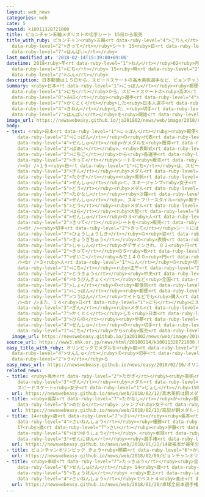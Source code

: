 ```yaml
---
layout: web_news
categories: web
cate: 5
newsid: k10011328721000
title: ピョンチャン五輪メダリストの切手シート 15日から販売
title_with_ruby: ピョンチャン<ruby>五輪<rt data-ruby-level="4">ごりん</rt></ruby>メダリストの<ruby>切手<rt
  data-ruby-level="2">きって</rt></ruby>シート 15<ruby>日<rt data-ruby-level="1">にち</rt></ruby>から<ruby>販売<rt
  data-ruby-level="7">はんばい</rt></ruby>
last_modified_at: '2018-02-14T15:39:00+09:00'
datetime: 2018<ruby>年<rt data-ruby-level="1">ねん</rt></ruby>02<ruby>月<rt data-ruby-level="1">がつ</rt></ruby>14<ruby>日<rt
  data-ruby-level="1">にち</rt></ruby> 15<ruby>時<rt data-ruby-level="2">じ</rt></ruby>39<ruby>分<rt
  data-ruby-level="2">ふん</rt></ruby>
description: 日本郵便は１５日から、スピードスケートの高木美帆選手など、ピョンチャンオリンピックでメダルを獲得した日本人選手を記念した、切手シートの販売を開始します。
summary: <ruby>日本<rt data-ruby-level="1">にっぽん</rt></ruby><ruby>郵便<rt data-ruby-level="6">ゆうびん</rt></ruby>は１５<ruby>日<rt
  data-ruby-level="1">にち</rt></ruby>から、スピードスケートの<ruby>高木<rt data-ruby-level="2">たかぎ</rt></ruby><ruby>美帆<rt
  data-ruby-level="8">みほ</rt></ruby><ruby>選手<rt data-ruby-level="4">せんしゅ</rt></ruby>など、ピョンチャンオリンピックでメダルを<ruby>獲得<rt
  data-ruby-level="7">かくとく</rt></ruby>した<ruby>日本人選手<rt data-ruby-level="4">にっぽんじんせんしゅ</rt></ruby>を<ruby>記念<rt
  data-ruby-level="4">きねん</rt></ruby>した、<ruby>切手<rt data-ruby-level="2">きって</rt></ruby>シートの<ruby>販売<rt
  data-ruby-level="7">はんばい</rt></ruby>を<ruby>開始<rt data-ruby-level="3">かいし</rt></ruby>します。
image_url: https://newswebeasy.github.io/ja201802/news/web/image/2018/02/14/K10011328721_1802141545_1802141546_01_02.jpg
body:
- text: <ruby>日本<rt data-ruby-level="1">にっぽん</rt></ruby><ruby>郵便<rt data-ruby-level="6">ゆうびん</rt></ruby>は、ピョンチャンオリンピックで<ruby>日本<rt
    data-ruby-level="1">にっぽん</rt></ruby>の<ruby>代表<rt data-ruby-level="3">だいひょう</rt></ruby><ruby>選手<rt
    data-ruby-level="4">せんしゅ</rt></ruby>がメダルを<ruby>獲得<rt data-ruby-level="7">かくとく</rt></ruby>した<ruby>場合<rt
    data-ruby-level="2">ばあい</rt></ruby>、<ruby>表彰式<rt data-ruby-level="7">ひょうしょうしき</rt></ruby>の２<ruby>日後<rt
    data-ruby-level="2">にちご</rt></ruby>から<ruby>各選手<rt data-ruby-level="4">かくせんしゅ</rt></ruby>の<ruby>切手<rt
    data-ruby-level="2">きって</rt></ruby>シートを<ruby>販売<rt data-ruby-level="7">はんばい</rt></ruby>することにしています。<br
    /><br />１５<ruby>日<rt data-ruby-level="1">にち</rt></ruby>は、スピードスケート<ruby>女子<rt data-ruby-level="1">じょし</rt></ruby>１５００メートルで<ruby>銀<rt
    data-ruby-level="3">ぎん</rt></ruby><ruby>メダル<rt data-ruby-level="3">めだる</rt></ruby>の<ruby>高木<rt
    data-ruby-level="2">たかぎ</rt></ruby><ruby>美帆<rt data-ruby-level="8">みほ</rt></ruby><ruby>選手<rt
    data-ruby-level="4">せんしゅ</rt></ruby>と、スキージャンプ<ruby>女子<rt data-ruby-level="1">じょし</rt></ruby>ノーマルヒルで<ruby>銅<rt
    data-ruby-level="5">どう</rt></ruby><ruby>メダル<rt data-ruby-level="5">めだる</rt></ruby>の<ruby>高梨<rt
    data-ruby-level="7">たかなし</rt></ruby><ruby>沙羅<rt data-ruby-level="7">さら</rt></ruby><ruby>選手<rt
    data-ruby-level="4">せんしゅ</rt></ruby>、スキーフリースタイル<ruby>男子<rt data-ruby-level="1">だんし</rt></ruby>モーグルで<ruby>銅<rt
    data-ruby-level="5">どう</rt></ruby><ruby>メダル<rt data-ruby-level="5">めだる</rt></ruby>の<ruby>原<rt
    data-ruby-level="2">はら</rt></ruby><ruby>大智<rt data-ruby-level="8">だいち</rt></ruby><ruby>選手<rt
    data-ruby-level="4">せんしゅ</rt></ruby>の３<ruby>人<rt data-ruby-level="1">にん</rt></ruby>の<ruby>切手<rt
    data-ruby-level="2">きって</rt></ruby>シートを<ruby>販売<rt data-ruby-level="7">はんばい</rt></ruby>します。<br
    /><br /><ruby>切手<rt data-ruby-level="2">きって</rt></ruby>シートには<ruby>各選手<rt data-ruby-level="4">かくせんしゅ</rt></ruby>の<ruby>表彰式<rt
    data-ruby-level="7">ひょうしょうしき</rt></ruby>の<ruby>姿<rt data-ruby-level="6">すがた</rt></ruby>や、<ruby>競技中<rt
    data-ruby-level="5">きょうぎちゅう</rt></ruby>の<ruby>表情<rt data-ruby-level="5">ひょうじょう</rt></ruby>などの<ruby>写真<rt
    data-ruby-level="3">しゃしん</rt></ruby>がデザインされ、８２<ruby>円<rt data-ruby-level="1">えん</rt></ruby><ruby>切手<rt
    data-ruby-level="2">きって</rt></ruby>の５<ruby>枚<rt data-ruby-level="6">まい</rt></ruby>つづりで、<ruby>税込<rt
    data-ruby-level="7">ぜいこ</rt></ruby>みで１４００<ruby>円<rt data-ruby-level="1">えん</rt></ruby>です。<br
    /><br />３<ruby>人<rt data-ruby-level="1">にん</rt></ruby>の<ruby>切手<rt data-ruby-level="2">きって</rt></ruby>は１５<ruby>日<rt
    data-ruby-level="1">にち</rt></ruby><ruby>正午<rt data-ruby-level="2">しょうご</rt></ruby>から、<ruby>東京<rt
    data-ruby-level="2">とうきょう</rt></ruby><ruby>中央<rt data-ruby-level="3">ちゅうおう</rt></ruby><ruby>郵便局<rt
    data-ruby-level="6">ゆうびんきょく</rt></ruby>など<ruby>全国<rt data-ruby-level="3">ぜんこく</rt></ruby>１０か<ruby>所<rt
    data-ruby-level="3">しょ</rt></ruby>の<ruby>郵便局<rt data-ruby-level="6">ゆうびんきょく</rt></ruby>のほか、<ruby>日本<rt
    data-ruby-level="1">にっぽん</rt></ruby><ruby>郵便<rt data-ruby-level="6">ゆうびん</rt></ruby>の<ruby>通販<rt
    data-ruby-level="7">つうはん</rt></ruby>サイトなどでも<ruby>購入<rt data-ruby-level="7">こうにゅう</rt></ruby>できるということです。<br
    /><br />また、１４<ruby>日<rt data-ruby-level="1">にち</rt></ruby>にスノーボード<ruby>男子<rt data-ruby-level="1">だんし</rt></ruby>ハーフパイプで<ruby>銀<rt
    data-ruby-level="3">ぎん</rt></ruby><ruby>メダル<rt data-ruby-level="3">めだる</rt></ruby>を<ruby>獲得<rt
    data-ruby-level="7">かくとく</rt></ruby>した<ruby>日本<rt data-ruby-level="1">にっぽん</rt></ruby>の<ruby>平野<rt
    data-ruby-level="3">ひらの</rt></ruby><ruby>歩夢<rt data-ruby-level="8">あとむ</rt></ruby><ruby>選手<rt
    data-ruby-level="4">せんしゅ</rt></ruby>の<ruby>切手<rt data-ruby-level="2">きって</rt></ruby>も１６<ruby>日<rt
    data-ruby-level="1">にち</rt></ruby>から<ruby>販売<rt data-ruby-level="7">はんばい</rt></ruby>することにしています。
  image_url: https://newswebeasy.github.io/ja201802/news/web/image/2018/02/14/K10011328721_1802141544_1802141546_01_03.jpg
source_url: https://www3.nhk.or.jp/news/html/20180214/k10011328721000.html
easy_title_with_ruby: オリンピックでメダルを<ruby>取<rt data-ruby-level="3">と</rt></ruby>った<ruby>選手<rt
  data-ruby-level="4">せんしゅ</rt></ruby>の<ruby>切手<rt data-ruby-level="2">きって</rt></ruby>を<ruby>売<rt
  data-ruby-level="2">う</rt></ruby>る
easy_news_url: https://newswebeasy.github.io/news/easy/2018/02/16/オリンピックでメダルを取った選手の切手を売る
related_news:
- title: <ruby>高木<rt data-ruby-level="2">たかぎ</rt></ruby><ruby>美帆<rt data-ruby-level="8">みほ</rt></ruby>は<ruby>銀<rt
    data-ruby-level="3">ぎん</rt></ruby><ruby>メダル<rt data-ruby-level="3">めだる</rt></ruby>
    スピードスケート<ruby>女子<rt data-ruby-level="1">じょし</rt></ruby>1500m
  url: https://newswebeasy.github.io/news/web/2018/02/12/高木美帆は銀メダル-スピードスケート女子1500m
- title: <ruby>高梨<rt data-ruby-level="7">たかなし</rt></ruby>が<ruby>銅<rt data-ruby-level="5">どう</rt></ruby><ruby>メダル<rt
    data-ruby-level="5">めだる</rt></ruby> ジャンプ<ruby>女子<rt data-ruby-level="1">じょし</rt></ruby>
  url: https://newswebeasy.github.io/news/web/2018/02/13/高梨が銅メダル-ジャンプ女子
- title: 14<ruby>歳<rt data-ruby-level="7">さい</rt></ruby><ruby>張本<rt data-ruby-level="5">ちょうほん</rt></ruby>が<ruby>最年少<rt
    data-ruby-level="4">さいねんしょう</rt></ruby><ruby>優勝<rt data-ruby-level="6">ゆうしょう</rt></ruby>
    17<ruby>歳<rt data-ruby-level="7">さい</rt></ruby><ruby>伊藤<rt data-ruby-level="8">いとう</rt></ruby>も<ruby>初優勝<rt
    data-ruby-level="6">はつゆうしょう</rt></ruby> <ruby>卓球<rt data-ruby-level="7">たっきゅう</rt></ruby><ruby>全日本<rt
    data-ruby-level="3">ぜんにほん</rt></ruby><ruby>選手権<rt data-ruby-level="6">せんしゅけん</rt></ruby>
  url: https://newswebeasy.github.io/news/web/2018/01/21/14歳張本が最年少優勝-17歳伊藤も初優勝-卓球全日本選手権
- title: ピョンチャンオリンピック きょう<ruby>開幕<rt data-ruby-level="6">かいまく</rt></ruby>
  url: https://newswebeasy.github.io/news/web/2018/02/09/ピョンチャンオリンピック-きょう開幕
- title: <ruby>卓球<rt data-ruby-level="7">たっきゅう</rt></ruby><ruby>全日本<rt data-ruby-level="3">ぜんにほん</rt></ruby><ruby>選手権<rt
    data-ruby-level="6">せんしゅけん</rt></ruby> 14<ruby>歳<rt data-ruby-level="7">さい</rt></ruby><ruby>張本<rt
    data-ruby-level="5">ちょうほん</rt></ruby> <ruby>史上<rt data-ruby-level="4">しじょう</rt></ruby><ruby>最年少<rt
    data-ruby-level="4">さいねんしょう</rt></ruby>でベスト４<ruby>進出<rt data-ruby-level="3">しんしゅつ</rt></ruby>
  url: https://newswebeasy.github.io/news/web/2018/01/20/卓球全日本選手権-14歳張本-史上最年少でベスト4進出
...
```

